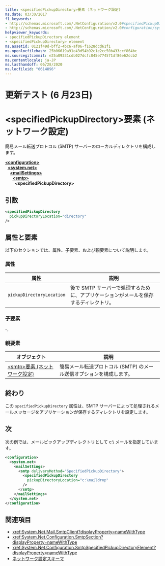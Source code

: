 ```yaml
---
title: <specifiedPickupDirectory>要素 (ネットワーク設定)
ms.date: 03/30/2017
f1_keywords:
- http://schemas.microsoft.com/.NetConfiguration/v2.0#specifiedPickupDirectory
- http://schemas.microsoft.com/.NetConfiguration/v2.0#configuration/system.net/mailSettings/smtp/specifiedPickupDirectory
helpviewer_keywords:
- specifiedPickupDirectory element
- <specifiedPickupDirectory> element
ms.assetid: 0121f49d-bff2-4bc6-af06-f1628dcd61f1
ms.openlocfilehash: 25b06619a91e43d54b92c1e2cc50b433ccf864bc
ms.sourcegitcommit: e25a89331cdb027dcfc845e774571df86e62dcb2
ms.contentlocale: ja-JP
ms.lasthandoff: 06/28/2020
ms.locfileid: "6614896"
---
```

# <a name="update-test-on-june-23"></a>更新テスト (6 月23日)
  
# <a name="specifiedpickupdirectory-element-network-settings"></a>\<specifiedPickupDirectory>要素 (ネットワーク設定)
簡易メール転送プロトコル (SMTP) サーバーのローカルディレクトリを構成します。  
  
[**\<configuration>**](../configuration-element.md)\
&nbsp;&nbsp;[**\<system.net>**](system-net-element-network-settings.md)\
&nbsp;&nbsp;&nbsp;&nbsp;[**\<mailSettings>**](mailsettings-element-network-settings.md)\
&nbsp;&nbsp;&nbsp;&nbsp;&nbsp;&nbsp;[**\<smtp>**](smtp-element-network-settings.md)\
&nbsp;&nbsp;&nbsp;&nbsp;&nbsp;&nbsp;&nbsp;&nbsp;**\<specifiedPickupDirectory>**  
  
## <a name="syntax"></a>引数  
  
```xml  
<specifiedPickupDirectory  
  pickupDirectoryLocation="directory"
/>  
```  
  
## <a name="attributes-and-elements"></a>属性と要素  
 以下のセクションでは、属性、子要素、および親要素について説明します。  
  
### <a name="attributes"></a>属性  
  
|属性|説明|  
|---------------|-----------------|  
|`pickupDirectoryLocation`|後で SMTP サーバーで処理するために、アプリケーションがメールを保存するディレクトリ。|  
  
### <a name="child-elements"></a>子要素  
 -.  
  
### <a name="parent-elements"></a>親要素  
  
|オブジェクト|説明|  
|-------------|-----------------|  
|[\<smtp>要素 (ネットワーク設定)](smtp-element-network-settings.md)|簡易メール転送プロトコル (SMTP) のメール送信オプションを構成します。|  
  
## <a name="remarks"></a>終わり  
 この `specifiedPickupDirectory` 属性は、SMTP サーバーによって処理されるメールメッセージをアプリケーションが保存するディレクトリを設定します。  
  
## <a name="example"></a>次  
 次の例では、メールピックアップディレクトリとして c:\ メールを指定しています。  
  
```xml  
<configuration>  
  <system.net>  
    <mailSettings>  
      <smtp deliveryMethod="SpecifiedPickupDirectory">  
        <specifiedPickupDirectory  
          pickupDirectoryLocation="c:\maildrop"  
        />  
      </smtp>  
    </mailSettings>  
  </system.net>  
</configuration>  
```  
  
## <a name="see-also"></a>関連項目

- <xref:System.Net.Mail.SmtpClient?displayProperty=nameWithType>
- <xref:System.Net.Configuration.SmtpSection?displayProperty=nameWithType>
- <xref:System.Net.Configuration.SmtpSpecifiedPickupDirectoryElement?displayProperty=nameWithType>
- [ネットワーク設定スキーマ](index.md)
